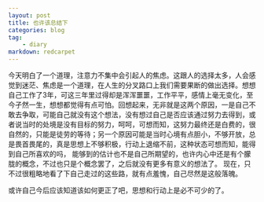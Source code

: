 ```yaml
---
layout: post
title: 也许该总结下
categories: blog
tag: 
    - diary
markdown: redcarpet
---
```


  今天明白了一个道理，注意力不集中会引起人的焦虑。这跟人的选择太多，人会感觉到迷茫、焦虑是一个道理，在人生的分叉路口上我们需要果断的做出选择。想想自己工作了3年，可这三年里过得却是浑浑噩噩，工作平平，感情上毫无变化，至今孑然一生，想想都觉得有点可怕。回想起来，无非就是这两个原因，一是自己不敢去争取，可能自己就没有这个想法，没有想过自己是否应该通过努力去得到，或者说当时的处境是没有目标的努力，呵呵，可想而知，这努力最终还是白费的，很自然的，只能是徒劳的等待；另一个原因可能是当时心境有点胆小，不够开放，总是畏首畏尾的，真是思想上不够积极，行动上退缩不前，这种状态可想而知，能得到自己所喜欢的吗， 能够到的估计也不是自己所期望的，也许内心中还是有个朦胧的概念，不过也只是个概念罢了，之后就没有更多有意义的想法了。
  现在，只不过很粗略地看了下自己走过的这些路，就有点羞愧，自己尽然是这般落魄。
    
  或许自己今后应该知道该如何更正了吧，思想和行动上是必不可少的了。


